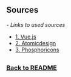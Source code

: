 ## Sources

*<em>- Links to used sources</em>*

- [1. Vue.js](https://vuejs.org/)
- [2. Atomicdesign](https://atomicdesign.bradfrost.com/)
- [3. Phosphoricons](https://phosphoricons.com/)

## 
### [Back to README](../README.md)
## 